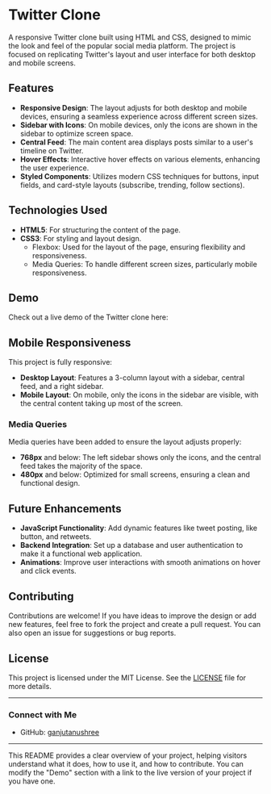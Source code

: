 # Twitter Clone

A responsive Twitter clone built using HTML and CSS, designed to mimic the look and feel of the popular social media platform. The project is focused on replicating Twitter's layout and user interface for both desktop and mobile screens.

## Features

- **Responsive Design**: The layout adjusts for both desktop and mobile devices, ensuring a seamless experience across different screen sizes.
- **Sidebar with Icons**: On mobile devices, only the icons are shown in the sidebar to optimize screen space.
- **Central Feed**: The main content area displays posts similar to a user's timeline on Twitter.
- **Hover Effects**: Interactive hover effects on various elements, enhancing the user experience.
- **Styled Components**: Utilizes modern CSS techniques for buttons, input fields, and card-style layouts (subscribe, trending, follow sections).
  
## Technologies Used

- **HTML5**: For structuring the content of the page.
- **CSS3**: For styling and layout design.
  - Flexbox: Used for the layout of the page, ensuring flexibility and responsiveness.
  - Media Queries: To handle different screen sizes, particularly mobile responsiveness.

## Demo

Check out a live demo of the Twitter clone here: [](#)[
](https://github.com/ganjutanushree/Web_Project)
## Mobile Responsiveness

This project is fully responsive:
- **Desktop Layout**: Features a 3-column layout with a sidebar, central feed, and a right sidebar.
- **Mobile Layout**: On mobile, only the icons in the sidebar are visible, with the central content taking up most of the screen.

### Media Queries
Media queries have been added to ensure the layout adjusts properly:
- **768px** and below: The left sidebar shows only the icons, and the central feed takes the majority of the space.
- **480px** and below: Optimized for small screens, ensuring a clean and functional design.

## Future Enhancements

- **JavaScript Functionality**: Add dynamic features like tweet posting, like button, and retweets.
- **Backend Integration**: Set up a database and user authentication to make it a functional web application.
- **Animations**: Improve user interactions with smooth animations on hover and click events.

## Contributing

Contributions are welcome! If you have ideas to improve the design or add new features, feel free to fork the project and create a pull request. You can also open an issue for suggestions or bug reports.

## License

This project is licensed under the MIT License. See the [LICENSE](LICENSE) file for more details.

---

### Connect with Me

- GitHub: [ganjutanushree](https://github.com/ganjutanushree)
  
---

This README provides a clear overview of your project, helping visitors understand what it does, how to use it, and how to contribute. You can modify the "Demo" section with a link to the live version of your project if you have one.
